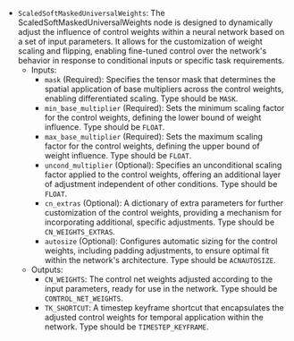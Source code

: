 - `ScaledSoftMaskedUniversalWeights`: The ScaledSoftMaskedUniversalWeights node is designed to dynamically adjust the influence of control weights within a neural network based on a set of input parameters. It allows for the customization of weight scaling and flipping, enabling fine-tuned control over the network's behavior in response to conditional inputs or specific task requirements.
    - Inputs:
        - `mask` (Required): Specifies the tensor mask that determines the spatial application of base multipliers across the control weights, enabling differentiated scaling. Type should be `MASK`.
        - `min_base_multiplier` (Required): Sets the minimum scaling factor for the control weights, defining the lower bound of weight influence. Type should be `FLOAT`.
        - `max_base_multiplier` (Required): Sets the maximum scaling factor for the control weights, defining the upper bound of weight influence. Type should be `FLOAT`.
        - `uncond_multiplier` (Optional): Specifies an unconditional scaling factor applied to the control weights, offering an additional layer of adjustment independent of other conditions. Type should be `FLOAT`.
        - `cn_extras` (Optional): A dictionary of extra parameters for further customization of the control weights, providing a mechanism for incorporating additional, specific adjustments. Type should be `CN_WEIGHTS_EXTRAS`.
        - `autosize` (Optional): Configures automatic sizing for the control weights, including padding adjustments, to ensure optimal fit within the network's architecture. Type should be `ACNAUTOSIZE`.
    - Outputs:
        - `CN_WEIGHTS`: The control net weights adjusted according to the input parameters, ready for use in the network. Type should be `CONTROL_NET_WEIGHTS`.
        - `TK_SHORTCUT`: A timestep keyframe shortcut that encapsulates the adjusted control weights for temporal application within the network. Type should be `TIMESTEP_KEYFRAME`.
